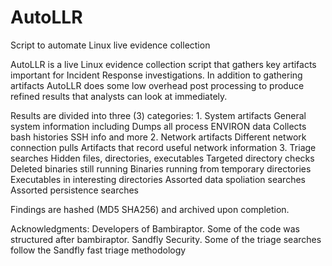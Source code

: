 # AutoLLR
Script to automate Linux live evidence collection

AutoLLR is a live Linux evidence collection script that gathers key artifacts important for Incident Response investigations. In addition to gathering artifacts AutoLLR does some low overhead post processing to produce refined results that analysts can look at immediately.

Results are divided into three (3) categories: 
    1. System artifacts
        General system information including 
        Dumps all process ENVIRON data
        Collects bash histories
        SSH info
        and more 
    2. Network artifacts 
        Different network connection pulls
        Artifacts that record useful network information 
    3. Triage searches
        Hidden files, directories, executables 
        Targeted directory checks
        Deleted binaries still running 
        Binaries running from temporary directories 
        Executables in interesting directories
        Assorted data spoliation searches 
        Assorted persistence searches 

Findings are hashed (MD5 SHA256) and archived upon completion.


Acknowledgments:
    Developers of Bambiraptor. Some of the code was structured after bambiraptor. 
    Sandfly Security. Some of the triage searches follow the Sandfly fast triage methodology 
    

